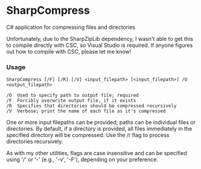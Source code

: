 # SharpCompress
C# application for compressing files and directories

Unfortunately, due to the SharpZipLib dependency, I wasn't able to get this to compile directly with CSC, so Visual Studio is required. If anyone figures out how to compile with CSC, please let me know!

### Usage

    SharpCompress [/F] [/R] [/V] <input_filepath> [<input_filepath>] /O <output_filepath>

    /O  Used to specify path to output file; required
    /F  Forcibly overwrite output file, if it exists
    /R  Specifies that directories should be compressed recursively
    /V  Verbose; print the name of each file as it's compressed

One or more input filepaths can be provided; paths can be individual files or directories. By default, if a directory is provided, all files immediately in the specified directory will be compressed. Use the /r flag to process directories recursively.

As with my other utilities, flags are case insensitive and can be specified using '/' or '-' (e.g., '-v', '-F'), depending on your preference.
